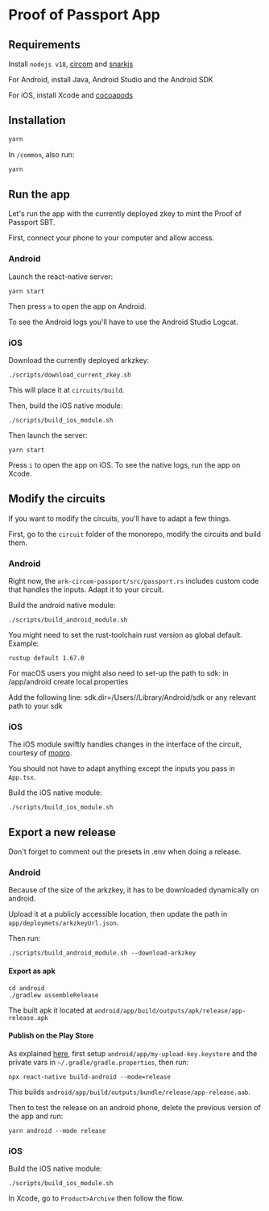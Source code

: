 # Proof of Passport App

## Requirements

Install `nodejs v18`, [circom](https://docs.circom.io/) and [snarkjs](https://github.com/iden3/snarkjs)

For Android, install Java, Android Studio and the Android SDK

For iOS, install Xcode and [cocoapods](https://cocoapods.org/)

## Installation

```bash
yarn
```

In `/common`, also run:
```bash
yarn
```

## Run the app

Let's run the app with the currently deployed zkey to mint the Proof of Passport SBT.

First, connect your phone to your computer and allow access.

### Android

Launch the react-native server:
```
yarn start
```
Then press `a` to open the app on Android.

To see the Android logs you'll have to use the Android Studio Logcat.

### iOS

Download the currently deployed arkzkey:
```
./scripts/download_current_zkey.sh
```
This will place it at `circuits/build`.

Then, build the iOS native module:
```
./scripts/build_ios_module.sh
```

Then launch the server:
```
yarn start
```
Press `i` to open the app on iOS.
To see the native logs, run the app on Xcode.

## Modify the circuits

If you want to modify the circuits, you'll have to adapt a few things.

First, go to the `circuit` folder of the monorepo, modify the circuits and build them.

### Android

Right now, the `ark-circom-passport/src/passport.rs` includes custom code that handles the inputs. Adapt it to your circuit.

Build the android native module:
```
./scripts/build_android_module.sh
```

You might need to set the rust-toolchain rust version as global default. Example:
```
rustup default 1.67.0
```

For macOS users you might also need to set-up the path to sdk:
in /app/android create local.properties

Add the following line:
sdk.dir=/Users/<user>/Library/Android/sdk or any relevant path to your sdk

### iOS

The iOS module swiftly handles changes in the interface of the circuit, courtesy of [mopro](https://github.com/oskarth/mopro). 

You should not have to adapt anything except the inputs you pass in `App.tsx`.

Build the iOS native module:
```
./scripts/build_ios_module.sh
```

## Export a new release

Don't forget to comment out the presets in .env when doing a release.

### Android
Because of the size of the arkzkey, it has to be downloaded dynamically on android.

Upload it at a publicly accessible location, then update the path in `app/deploymets/arkzkeyUrl.json`.

Then run:
```
./scripts/build_android_module.sh --download-arkzkey
```

#### Export as apk
```
cd android
./gradlew assembleRelease
```
The built apk it located at `android/app/build/outputs/apk/release/app-release.apk`

#### Publish on the Play Store
As explained [here](https://reactnative.dev/docs/signed-apk-android), first setup `android/app/my-upload-key.keystore` and the private vars in `~/.gradle/gradle.properties`, then run:
```
npx react-native build-android --mode=release
```
This builds `android/app/build/outputs/bundle/release/app-release.aab`.

Then to test the release on an android phone, delete the previous version of the app and run:
```
yarn android --mode release
```

### iOS

Build the iOS native module:
```
./scripts/build_ios_module.sh
```

In Xcode, go to `Product>Archive` then follow the flow.
